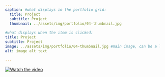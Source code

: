 ```yaml
---
caption: #what displays in the portfolio grid:
  title: Project
  subtitle: Project
  thumbnail: ../assets/img/portfolio/04-thumbnail.jpg
  
#what displays when the item is clicked:
title: Project
subtitle: Project
image: ../assets/img/portfolio/04-thumbnail.jpg #main image, can be a link or a file in assets/img/portfolio
alt: image alt text

---
```


[![Watch the video](https://img.youtube.com/vi/nTQUwghvy5Q/default.jpg)](https://youtu.be/nTQUwghvy5Q)


